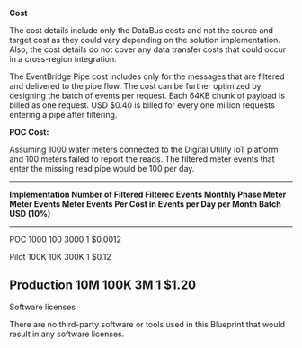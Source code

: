 **Cost**

The cost details include only the DataBus costs and not the source and
target cost as they could vary depending on the solution implementation.
Also, the cost details do not cover any data transfer costs that could
occur in a cross-region integration.

The EventBridge Pipe cost includes only for the messages that are
filtered and delivered to the pipe flow. The cost can be further
optimized by designing the batch of events per request. Each 64KB chunk
of payload is billed as one request. USD \$0.40 is billed for every one
million requests entering a pipe after filtering.

**POC Cost:**

Assuming 1000 water meters connected to the Digital Utility IoT platform
and 100 meters failed to report the reads. The filtered meter events
that enter the missing read pipe would be 100 per day.

  -----------------------------------------------------------------------------------
  **Implementation   **Number of   **Filtered   **Filtered     **Events   **Monthly
  Phase**            Meter         Meter Events Meter Events   Per        Cost in
                     Events**      per Day      per Month**    Batch**    USD**
                                   (10%)**                                
  ------------------ ------------- ------------ -------------- ---------- -----------
  POC                1000          100          3000           1          \$0.0012

  Pilot              100K          10K          300K           1          \$0.12

  Production         10M           100K         3M             1          \$1.20
  -----------------------------------------------------------------------------------

Software licenses

There are no third-party software or tools used in this Blueprint that
would result in any software licenses.
